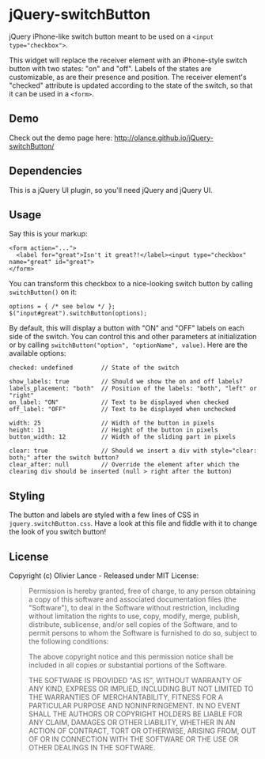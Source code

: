 jQuery-switchButton
===================

jQuery iPhone-like switch button  meant to be used on a ```<input type="checkbox">```.

This widget will replace the receiver element with an iPhone-style switch button with two states: "on" and "off". Labels
of the states are customizable, as are their presence and position. The receiver element's "checked" attribute is updated
according to the state of the switch, so that it can be used in a ```<form>```.

Demo
----

Check out the demo page here: http://olance.github.io/jQuery-switchButton/


Dependencies
------------

This is a jQuery UI plugin, so you'll need jQuery and jQuery UI.


Usage
-----

Say this is your markup:

    <form action="...">
      <label for="great">Isn't it great?!</label><input type="checkbox" name="great" id="great">
    </form>

You can transform this checkbox to a nice-looking switch button by calling ```switchButton()``` on it:

    options = { /* see below */ };
    $("input#great").switchButton(options);

By default, this will display a button with "ON" and "OFF" labels on each side of the switch. You can control this and other
parameters at initialization or by calling ```switchButton("option", "optionName", value)```.
Here are the available options:

    checked: undefined        // State of the switch

    show_labels: true         // Should we show the on and off labels?
    labels_placement: "both"  // Position of the labels: "both", "left" or "right"
    on_label: "ON"            // Text to be displayed when checked
    off_label: "OFF"          // Text to be displayed when unchecked

    width: 25                 // Width of the button in pixels
    height: 11                // Height of the button in pixels
    button_width: 12          // Width of the sliding part in pixels

    clear: true               // Should we insert a div with style="clear: both;" after the switch button?
    clear_after: null         // Override the element after which the clearing div should be inserted (null > right after the button)


Styling
-------

The button and labels are styled with a few lines of CSS in ```jquery.switchButton.css```.
Have a look at this file and fiddle with it to change the look of you switch button!


License
-------

Copyright (c) Olivier Lance - Released under MIT License:

> Permission is hereby granted, free of charge, to any person
> obtaining a copy of this software and associated documentation
> files (the "Software"), to deal in the Software without
> restriction, including without limitation the rights to use,
> copy, modify, merge, publish, distribute, sublicense, and/or sell
> copies of the Software, and to permit persons to whom the
> Software is furnished to do so, subject to the following
> conditions:
>
> The above copyright notice and this permission notice shall be
> included in all copies or substantial portions of the Software.
>
> THE SOFTWARE IS PROVIDED "AS IS", WITHOUT WARRANTY OF ANY KIND,
> EXPRESS OR IMPLIED, INCLUDING BUT NOT LIMITED TO THE WARRANTIES
> OF MERCHANTABILITY, FITNESS FOR A PARTICULAR PURPOSE AND
> NONINFRINGEMENT. IN NO EVENT SHALL THE AUTHORS OR COPYRIGHT
> HOLDERS BE LIABLE FOR ANY CLAIM, DAMAGES OR OTHER LIABILITY,
> WHETHER IN AN ACTION OF CONTRACT, TORT OR OTHERWISE, ARISING
> FROM, OUT OF OR IN CONNECTION WITH THE SOFTWARE OR THE USE OR
> OTHER DEALINGS IN THE SOFTWARE.
